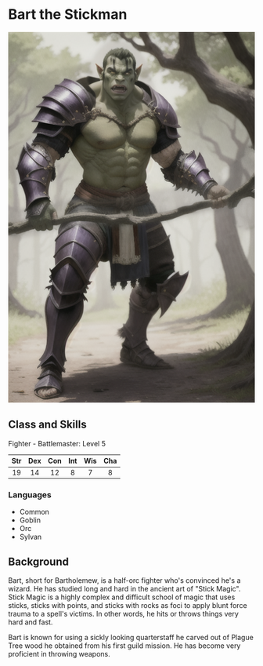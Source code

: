 # Bart the Stickman

![Bart](/img/players/Bart_and_stick.png)

## Class and Skills

<!-- Class -->
Fighter - Battlemaster: Level 5


<!-- Stat Block -->
| Str 	| Dex 	| Con 	| Int 	| Wis 	| Cha 	|
|:---:	|:---:	|:---:	|:---:	|:---:	|:---:	|
|  19 	|  14 	|  12 	|  8  	|  7  	|  8  	|


<!-- Languages -->
### Languages 
- Common
- Goblin
- Orc
- Sylvan

## Background
Bart, short for Bartholemew, is a half-orc fighter who's convinced he's a wizard.
He has studied long and hard in the ancient art of "Stick Magic".
Stick Magic is a highly complex and difficult school of magic that uses sticks, sticks with points, and sticks with rocks as foci to apply blunt force trauma to a spell's victims.
In other words, he hits or throws things very hard and fast.

Bart is known for using a sickly looking quarterstaff he carved out of Plague Tree wood he obtained from his first guild mission.
He has become very proficient in throwing weapons.



